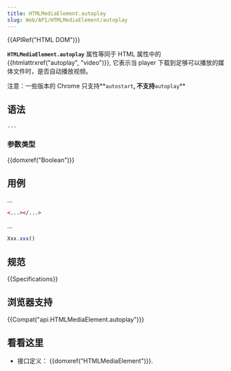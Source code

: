 ```yaml
---
title: HTMLMediaElement.autoplay
slug: Web/API/HTMLMediaElement/autoplay
---
```

{{APIRef("HTML DOM")}}

**`HTMLMediaElement.autoplay`** 属性等同于 HTML 属性中的 {{htmlattrxref("autoplay", "video")}}, 它表示当 player 下载到足够可以播放的媒体文件时，是否自动播放视频。

注意：一些版本的 Chrome 只支持**`autostart`**, 不支持**`autoplay`**

## 语法

```plain
...
```

### 参数类型

{{domxref("Boolean")}}

## 用例

...

```html
<...></...>
```

...

```js
Xxx.xxx()
```

## 规范

{{Specifications}}

## 浏览器支持

{{Compat("api.HTMLMediaElement.autoplay")}}

## 看看这里

- 接口定义： {{domxref("HTMLMediaElement")}}.

